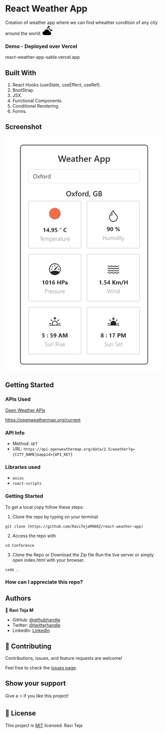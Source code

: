 # React Weather App
Creation of weather app where we can find wheather condition of  any city around the world.
![Weather App](./public/Images/cloud-moon-fill.svg)

### Demo - Deployed over Vercel
react-weather-app-sable.vercel.app

## Built With
1. React Hooks (useState, useEffect, useRef).
2. BootStrap.
3. JSX.
4. Functional Components. 
5. Conditional Rendering.
6. Forms.

## Screenshot
![React_Weather_App](./public/Images/weather-app.png)

## Getting Started

### APIs Used
[Open Weather APIs](https://openweathermap.org/)

https://openweathermap.org/current

### API Info
* Method: `GET`
* URL: `https://api.openweathermap.org/data/2.5/weather?q={CITY_NAME}&appid={API_KEY}`

### Libraries used
* `axios`
* `react-scripts`

### Getting Started

To get a local copy follow these steps:

1. Clone the repo by typing on your terminal

```
git clone (https://github.com/RaviTejaM9602/react-weather-app)
```

2. Access the repo with

```
cd Conference
```

3. Clone the Repo or Download the Zip file
Run the live server or simply open index.html with your browser.

```
code .
```

### How can I appreciate this repo? 
## Authors

👤 **Ravi Teja M**
- GitHub: [@githubhandle](https://github.com/RaviTejaM9602/Awesome_Books)
- Twitter: [@twitterhandle](https://twitter.com/RaviTejaMekala1)
- LinkedIn: [LinkedIn](https://www.linkedin.com/in/ravi-teja-8499a31b9/)

## 🤝 Contributing

Contributions, issues, and feature requests are welcome!

Feel free to check the [issues page](../../issues/).

## Show your support

Give a ⭐️ if you like this project!

## 📝 License

This project is [MIT](./MIT.md) licensed.
Ravi Teja

